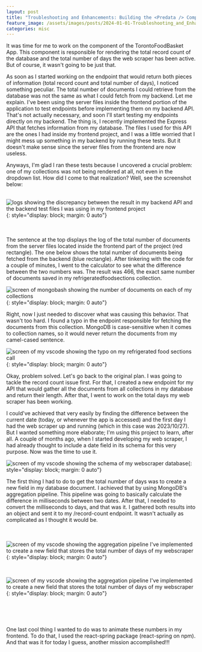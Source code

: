 ```yaml
---
layout: post
title: "Troubleshooting and Enhancements: Building the <Predata /> Component for TorontoFoodBasket App"
feature_image: /assets/images/posts/2024-01-01-Troubleshooting_and_Enhancements/dateaggregation.png
categories: misc
---
```


It was time for me to work on the <Predata /> component of the TorontoFoodBasket App. This component is responsible for rendering the total record count of the database and the total number of days the web scraper has been active. But of course, it wasn't going to be just that.

As soon as I started working on the endpoint that would return both pieces of information (total record count and total number of days), I noticed something peculiar. The total number of documents I could retrieve from the database was not the same as what I could fetch from my backend. Let me explain. I've been using the server files inside the frontend portion of the application to test endpoints before implementing them on my backend API. That's not actually necessary, and soon I'll start testing my endpoints directly on my backend. The thing is, I recently implemented the Express API that fetches information from my database. The files I used for this API are the ones I had inside my frontend project, and I was a little worried that I might mess up something in my backend by running these tests. But it doesn't make sense since the server files from the frontend are now useless.

Anyways, I'm glad I ran these tests because I uncovered a crucial problem: one of my collections was not being rendered at all, not even in the dropdown list. How did I come to that realization? Well, see the screenshot below:
<br>
<br>

![logs showing the discrepancy between the result in my backend API and the backend test files I was using in my frontend project]({{site.url}}/assets/images/posts/2024-01-01-Troubleshooting_and_Enhancements/issuebefore.png){: style="display: block; margin: 0 auto"}
<br>

<!-- ![logs showing the discrepancy between the result in my backend API and the backend test files I was using in my frontend project](/assets/images/posts/2024-01-01-Troubleshooting_and_Enhancements/issuebefore.png){: style="display: block; margin: 0 auto"} -->

<br>
<br>
The sentence at the top displays the log of the total number of documents from the server files located inside the frontend part of the project (red rectangle). The one below shows the total number of documents being fetched from the backend (blue rectangle). After tinkering with the code for a couple of minutes, I went to the calculator to see what the difference between the two numbers was. The result was 466, the exact same number of documents saved in my refrigeratedfoodsections collection.

![screen of mongobash showing the number of documents on each of my collections]({{site.url}}/assets/images/posts/2024-01-01-Troubleshooting_and_Enhancements/refrigeratedfoodsections.png){: style="display: block; margin: 0 auto"}
<br>

<!-- ![screen of mongobash showing the number of documents on each of my collections](/assets/images/posts/2024-01-01-Troubleshooting_and_Enhancements/refrigeratedfoodsections.png){: style="display: block; margin: 0 auto"} -->


Right, now I just needed to discover what was causing this behavior. That wasn't too hard. I found a typo in the endpoint responsible for fetching the documents from this collection. MongoDB is case-sensitive when it comes to collection names, so it would never return the documents from my camel-cased sentence.


![screen of my vscode showing the typo on my refrigerated food sections call]({{site.url}}/assets/images/posts/2024-01-01-Troubleshooting_and_Enhancements/refrigeratedtypo.png){: style="display: block; margin: 0 auto"}
<br>

<!-- ![screen of my vscode showing the typo on my refrigerated food sections call](/assets/images/posts/2024-01-01-Troubleshooting_and_Enhancements/refrigeratedtypo.png){: style="display: block; margin: 0 auto"} -->


Okay, problem solved. Let's go back to the original plan. I was going to tackle the record count issue first. For that, I created a new endpoint for my API that would gather all the documents from all collections in my database and return their length. After that, I went to work on the total days my web scraper has been working.

I could've achieved that very easily by finding the difference between the current date (today, or whenever the app is accessed) and the first day I had the web scraper up and running (which in this case was 2023/10/27). But I wanted something more elaborate; I'm using this project to learn, after all. A couple of months ago, when I started developing my web scraper, I had already thought to include a date field in its schema for this very purpose. Now was the time to use it.

![screen of my vscode showing the schema of my webscraper database]({{site.url}}/assets/images/posts/2024-01-01-Troubleshooting_and_Enhancements/webscraperschema.png){: style="display: block; margin: 0 auto"}
<br>

<!-- ![screen of my vscode showing the schema of my webscraper database](/assets/images/posts/2024-01-01-Troubleshooting_and_Enhancements/webscraperschema.png){: style="display: block; margin: 0 auto"} -->


The first thing I had to do to get the total number of days was to create a new field in my database document. I achieved that by using MongoDB's aggregation pipeline. This pipeline was going to basically calculate the difference in milliseconds between two dates. After that, I needed to convert the milliseconds to days, and that was it. I gathered both results into an object and sent it to my /record-count endpoint. It wasn't actually as complicated as I thought it would be.
<br>
<br>
<br>

![screen of my vscode showing the aggregation pipeline I've implemented to create a new field that stores the total number of days of my webscraper]({{site.url}}/assets/images/posts/2024-01-01-Troubleshooting_and_Enhancements/dateaggregation.png){: style="display: block; margin: 0 auto"}
<br>

<!-- ![screen of my vscode showing the aggregation pipeline I've implemented to create a new field that stores the total number of days of my webscraper](/assets/images/posts/2024-01-01-Troubleshooting_and_Enhancements/dateaggregation.png){: style="display: block; margin: 0 auto"} -->

<br>

![screen of my vscode showing the aggregation pipeline I've implemented to create a new field that stores the total number of days of my webscraper]({{site.url}}/assets/images/posts/2024-01-01-Troubleshooting_and_Enhancements/dateaggregationresult.png){: style="display: block; margin: 0 auto"}
<br>

<!-- ![screen of my vscode showing the aggregation pipeline I've implemented to create a new field that stores the total number of days of my webscraper](/assets/images/posts/2024-01-01-Troubleshooting_and_Enhancements/dateaggregationresult.png){: style="display: block; margin: 0 auto"} -->
<br>
<br>
<br>


One last cool thing I wanted to do was to animate these numbers in my frontend. To do that, I used the react-spring package (react-spring on npm). And that was it for today I guess, another mission accomplished!!! 






